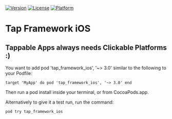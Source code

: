 [![Version](https://api.clickntap.com/3.0.0/Tap%20Framework%20iOS.svg)](https://cocoapods.org/pods/tap_framework_ios)
[![License](https://api.clickntap.com/MIT/License.svg)](https://cocoapods.org/pods/tap_framework_ios)
[![Platform](https://api.clickntap.com/Apple%20iOS/Platform.svg)](https://cocoapods.org/pods/tap_framework_ios)

# Tap Framework iOS
## Tappable Apps always needs Clickable Platforms :)

You want to add pod 'tap_framework_ios', '~> 3.0' similar to the following to your Podfile:

``
target 'MyApp' do
  pod 'tap_framework_ios', '~> 3.0'
end
``

Then run a pod install inside your terminal, or from CocoaPods.app.

Alternatively to give it a test run, run the command:

``
pod try tap_framework_ios
``
